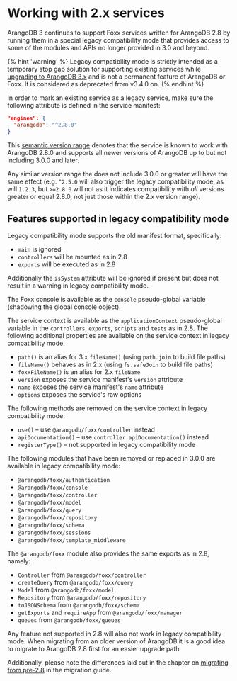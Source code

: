 Working with 2.x services
=========================

ArangoDB 3 continues to support Foxx services written for ArangoDB 2.8 by
running them in a special legacy compatibility mode that provides access to
some of the modules and APIs no longer provided in 3.0 and beyond.

{% hint 'warning' %}
Legacy compatibility mode is strictly intended as a temporary stop
gap solution for supporting existing services while
[upgrading to ArangoDB 3.x](../Migrating2x/README.md)
and is not a permanent feature of ArangoDB or Foxx. It is considered
as deprecated from v3.4.0 on.
{% endhint %}

In order to mark an existing service as a legacy service,
make sure the following attribute is defined in the service manifest:

```json
"engines": {
  "arangodb": "^2.8.0"
}
```

This [semantic version range](http://semver.org) denotes that the service
is known to work with ArangoDB 2.8.0 and supports all newer versions of
ArangoDB up to but not including 3.0.0 and later.

Any similar version range the does not include 3.0.0 or greater will have
the same effect (e.g. `^2.5.0` will also trigger the legacy compatibility mode,
as will `1.2.3`, but `>=2.8.0` will not as it indicates compatibility
with *all* versions greater or equal 2.8.0,
not just those within the 2.x version range).

Features supported in legacy compatibility mode
-----------------------------------------------

Legacy compatibility mode supports the old manifest format, specifically:

* `main` is ignored
* `controllers` will be mounted as in 2.8
* `exports` will be executed as in 2.8

Additionally the `isSystem` attribute will be ignored if present but
does not result in a warning in legacy compatibility mode.

The Foxx console is available as the `console` pseudo-global variable
(shadowing the global console object).

The service context is available as the `applicationContext` pseudo-global
variable in the `controllers`, `exports`, `scripts` and `tests` as in 2.8.
The following additional properties are available on the service context
in legacy compatibility mode:

* `path()` is an alias for 3.x `fileName()` (using `path.join` to build file paths)
* `fileName()` behaves as in 2.x (using `fs.safeJoin` to build file paths)
* `foxxFileName()` is an alias for 2.x `fileName`
* `version` exposes the service manifest's `version` attribute
* `name` exposes the service manifest's `name` attribute
* `options` exposes the service's raw options

The following methods are removed on the service context in legacy compatibility mode:

* `use()` – use `@arangodb/foxx/controller` instead
* `apiDocumentation()` – use `controller.apiDocumentation()` instead
* `registerType()` – not supported in legacy compatibility mode

The following modules that have been removed or replaced in 3.0.0 are
available in legacy compatibility mode:

* `@arangodb/foxx/authentication`
* `@arangodb/foxx/console`
* `@arangodb/foxx/controller`
* `@arangodb/foxx/model`
* `@arangodb/foxx/query`
* `@arangodb/foxx/repository`
* `@arangodb/foxx/schema`
* `@arangodb/foxx/sessions`
* `@arangodb/foxx/template_middleware`

The `@arangodb/foxx` module also provides the same exports as in 2.8, namely:

* `Controller` from `@arangodb/foxx/controller`
* `createQuery` from `@arangodb/foxx/query`
* `Model` from `@arangodb/foxx/model`
* `Repository` from `@arangodb/foxx/repository`
* `toJSONSchema` from `@arangodb/foxx/schema`
* `getExports` and `requireApp` from `@arangodb/foxx/manager`
* `queues` from `@arangodb/foxx/queues`

Any feature not supported in 2.8 will also not work in legacy compatibility mode.
When migrating from an older version of ArangoDB it is a good idea to
migrate to ArangoDB 2.8 first for an easier upgrade path.

Additionally, please note the differences laid out in the chapter on
[migrating from pre-2.8](../Migrating2x/Wayback.md) in the migration guide.
